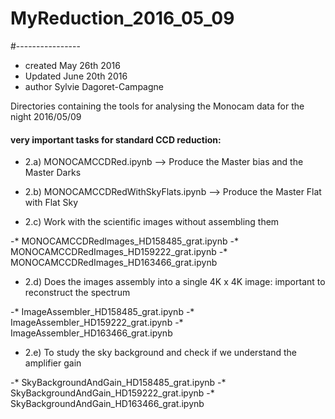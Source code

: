 # MyReduction_2016_05_09
#----------------

- created May 26th 2016
- Updated June 20th 2016
- author Sylvie Dagoret-Campagne



Directories containing the tools for analysing the Monocam data for  the night
2016/05/09

#### very important tasks for standard CCD reduction:

- 2.a) MONOCAMCCDRed.ipynb --> Produce the Master bias and the Master Darks
- 2.b) MONOCAMCCDRedWithSkyFlats.ipynb --> Produce the Master Flat with Flat Sky

- 2.c) Work with the scientific images without assembling them

-* MONOCAMCCDRedImages_HD158485_grat.ipynb
-* MONOCAMCCDRedImages_HD159222_grat.ipynb
-* MONOCAMCCDRedImages_HD163466_grat.ipynb


- 2.d) Does the images assembly into a single 4K x 4K image: important to reconstruct the spectrum

-* ImageAssembler_HD158485_grat.ipynb
-* ImageAssembler_HD159222_grat.ipynb
-* ImageAssembler_HD163466_grat.ipynb


- 2.e) To study the sky background and check if we understand the amplifier gain

-* SkyBackgroundAndGain_HD158485_grat.ipynb
-* SkyBackgroundAndGain_HD159222_grat.ipynb
-* SkyBackgroundAndGain_HD163466_grat.ipynb

